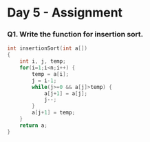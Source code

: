 # Day 5 - Assignment

### Q1. Write the function for insertion sort.

```C
int insertionSort(int a[])
{
    int i, j, temp;
    for(i=1;i<n;i++) {
        temp = a[i];
        j = i-1;
        while(j>=0 && a[j]>temp) {
            a[j+1] = a[j];
            j--;
        }
        a[j+1] = temp;
    }
    return a;
}
```